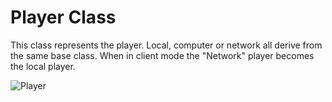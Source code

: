 # Player Class
This class represents the player. Local, computer or network all derive from the same base class. When in client mode the "Network" player becomes the local player.

![Player](PlayerClassDiagram.png)